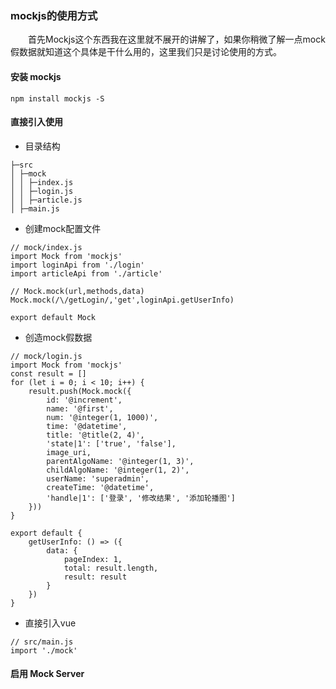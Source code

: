 ### mockjs的使用方式

&emsp;&emsp;首先Mockjs这个东西我在这里就不展开的讲解了，如果你稍微了解一点mock假数据就知道这个具体是干什么用的，这里我们只是讨论使用的方式。

#### 安装 mockjs

```
npm install mockjs -S
```

#### 直接引入使用

- 目录结构
```
├─src
│ ├─mock
│ │ ├─index.js
│ │ ├─login.js
│ │ ├─article.js
│ ├─main.js
```

- 创建mock配置文件
```
// mock/index.js
import Mock from 'mockjs'
import loginApi from './login'
import articleApi from './article'

// Mock.mock(url,methods,data)
Mock.mock(/\/getLogin/,'get',loginApi.getUserInfo)

export default Mock
```

- 创造mock假数据
```
// mock/login.js
import Mock from 'mockjs'
const result = []
for (let i = 0; i < 10; i++) {
    result.push(Mock.mock({
        id: '@increment',
        name: '@first',
        num: '@integer(1, 1000)',
        time: '@datetime',
        title: '@title(2, 4)',
        'state|1': ['true', 'false'],
        image_uri,
        parentAlgoName: '@integer(1, 3)',
        childAlgoName: '@integer(1, 2)',
        userName: 'superadmin',
        createTime: '@datetime',
        'handle|1': ['登录', '修改结果', '添加轮播图']
    }))
}

export default {
    getUserInfo: () => ({
        data: {
            pageIndex: 1,
            total: result.length,
            result: result
        }
    })
}
```

- 直接引入vue
```
// src/main.js
import './mock'
```
#### 启用 Mock Server
